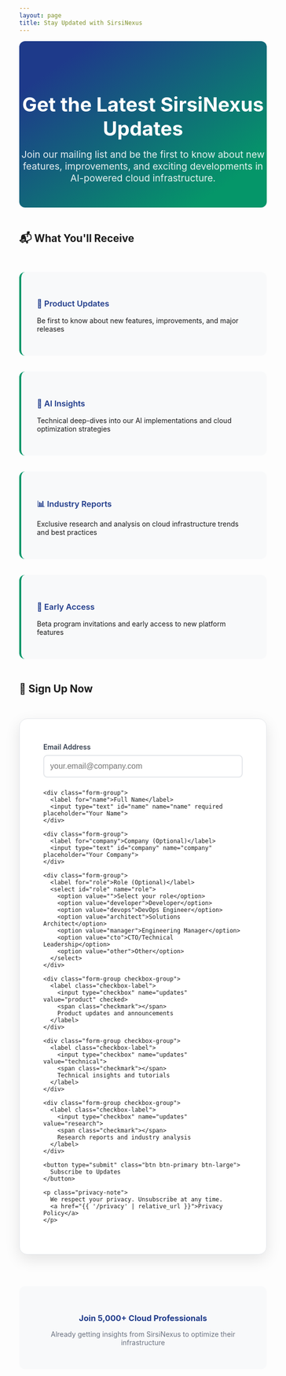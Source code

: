 ```yaml
---
layout: page
title: Stay Updated with SirsiNexus
---
```


<div class="newsletter-hero">
  <h1>Get the Latest SirsiNexus Updates</h1>
  <p>Join our mailing list and be the first to know about new features, improvements, and exciting developments in AI-powered cloud infrastructure.</p>
</div>

## 📬 What You'll Receive

<div class="benefits-grid">
  <div class="benefit-card">
    <h3>🚀 Product Updates</h3>
    <p>Be first to know about new features, improvements, and major releases</p>
  </div>
  
  <div class="benefit-card">
    <h3>🧠 AI Insights</h3>
    <p>Technical deep-dives into our AI implementations and cloud optimization strategies</p>
  </div>
  
  <div class="benefit-card">
    <h3>📊 Industry Reports</h3>
    <p>Exclusive research and analysis on cloud infrastructure trends and best practices</p>
  </div>
  
  <div class="benefit-card">
    <h3>🎯 Early Access</h3>
    <p>Beta program invitations and early access to new platform features</p>
  </div>
</div>

## 📝 Sign Up Now

<div class="signup-form-container">
  <form class="newsletter-form" action="#" method="post">
    <div class="form-group">
      <label for="email">Email Address</label>
      <input type="email" id="email" name="email" required placeholder="your.email@company.com">
    </div>
    
    <div class="form-group">
      <label for="name">Full Name</label>
      <input type="text" id="name" name="name" required placeholder="Your Name">
    </div>
    
    <div class="form-group">
      <label for="company">Company (Optional)</label>
      <input type="text" id="company" name="company" placeholder="Your Company">
    </div>
    
    <div class="form-group">
      <label for="role">Role (Optional)</label>
      <select id="role" name="role">
        <option value="">Select your role</option>
        <option value="developer">Developer</option>
        <option value="devops">DevOps Engineer</option>
        <option value="architect">Solutions Architect</option>
        <option value="manager">Engineering Manager</option>
        <option value="cto">CTO/Technical Leadership</option>
        <option value="other">Other</option>
      </select>
    </div>
    
    <div class="form-group checkbox-group">
      <label class="checkbox-label">
        <input type="checkbox" name="updates" value="product" checked>
        <span class="checkmark"></span>
        Product updates and announcements
      </label>
    </div>
    
    <div class="form-group checkbox-group">
      <label class="checkbox-label">
        <input type="checkbox" name="updates" value="technical">
        <span class="checkmark"></span>
        Technical insights and tutorials
      </label>
    </div>
    
    <div class="form-group checkbox-group">
      <label class="checkbox-label">
        <input type="checkbox" name="updates" value="research">
        <span class="checkmark"></span>
        Research reports and industry analysis
      </label>
    </div>
    
    <button type="submit" class="btn btn-primary btn-large">
      Subscribe to Updates
    </button>
    
    <p class="privacy-note">
      We respect your privacy. Unsubscribe at any time. 
      <a href="{{ '/privacy' | relative_url }}">Privacy Policy</a>
    </p>
  </form>
</div>

<div class="social-proof">
  <h3>Join 5,000+ Cloud Professionals</h3>
  <p>Already getting insights from SirsiNexus to optimize their infrastructure</p>
</div>

<style>
.newsletter-hero {
  text-align: center;
  padding: 3rem 0;
  background: linear-gradient(145deg, #1e3a8a 15%, #059669 85%);
  color: white;
  border-radius: 0.75rem;
  margin-bottom: 3rem;
}

.newsletter-hero h1 {
  font-size: 2.5rem;
  margin-bottom: 1rem;
  font-weight: 700;
}

.newsletter-hero p {
  font-size: 1.2rem;
  max-width: 600px;
  margin: 0 auto;
  opacity: 0.9;
}

.benefits-grid {
  display: grid;
  grid-template-columns: repeat(auto-fit, minmax(280px, 1fr));
  gap: 2rem;
  margin: 3rem 0;
}

.benefit-card {
  background: #f8f9fa;
  padding: 2rem;
  border-radius: 0.75rem;
  border-left: 4px solid #059669;
  transition: transform 0.3s ease, box-shadow 0.3s ease;
}

.benefit-card:hover {
  transform: translateY(-4px);
  box-shadow: 0 8px 25px rgba(0, 0, 0, 0.1);
}

.benefit-card h3 {
  margin-bottom: 1rem;
  color: #1e3a8a;
  font-weight: 600;
}

.signup-form-container {
  max-width: 600px;
  margin: 3rem auto;
  background: white;
  padding: 3rem;
  border-radius: 1rem;
  box-shadow: 0 10px 30px rgba(0, 0, 0, 0.1);
  border: 1px solid #e5e7eb;
}

.newsletter-form .form-group {
  margin-bottom: 1.5rem;
}

.newsletter-form label {
  display: block;
  margin-bottom: 0.5rem;
  font-weight: 600;
  color: #374151;
}

.newsletter-form input[type="email"],
.newsletter-form input[type="text"],
.newsletter-form select {
  width: 100%;
  padding: 0.75rem;
  border: 2px solid #e5e7eb;
  border-radius: 0.5rem;
  font-size: 1rem;
  transition: border-color 0.3s ease;
}

.newsletter-form input:focus,
.newsletter-form select:focus {
  outline: none;
  border-color: #059669;
  box-shadow: 0 0 0 3px rgba(5, 150, 105, 0.1);
}

.checkbox-group {
  display: flex;
  align-items: center;
}

.checkbox-label {
  display: flex;
  align-items: center;
  font-weight: 400 !important;
  cursor: pointer;
  margin-bottom: 0 !important;
}

.checkbox-label input[type="checkbox"] {
  margin-right: 0.75rem;
  width: auto;
}

.privacy-note {
  font-size: 0.9rem;
  color: #6b7280;
  text-align: center;
  margin-top: 1rem;
}

.privacy-note a {
  color: #059669;
  text-decoration: none;
}

.privacy-note a:hover {
  text-decoration: underline;
}

.social-proof {
  text-align: center;
  margin-top: 4rem;
  padding: 2rem;
  background: #f8f9fa;
  border-radius: 0.75rem;
}

.social-proof h3 {
  color: #1e3a8a;
  margin-bottom: 0.5rem;
}

.social-proof p {
  color: #6b7280;
}

@media (max-width: 768px) {
  .newsletter-hero h1 {
    font-size: 2rem;
  }
  
  .benefits-grid {
    grid-template-columns: 1fr;
  }
  
  .signup-form-container {
    margin: 2rem 1rem;
    padding: 2rem 1.5rem;
  }
}
</style>
